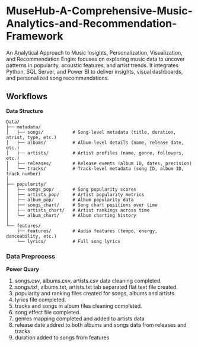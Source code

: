 # MuseHub-A-Comprehensive-Music-Analytics-and-Recommendation-Framework
An Analytical Approach to Music Insights, Personalization, Visualization, and Recommendation Engin: focuses on exploring music data to uncover patterns in popularity, acoustic features, and artist trends. It integrates Python, SQL Server, and Power BI to deliver insights, visual dashboards, and personalized song recommendations.


## Workflows 


**Data Structure**


```
Data/
├── metadata/
│   ├── songs/           # Song-level metadata (title, duration, atrist, type, etc.)
│   ├── albums/          # Album-level details (name, release date, etc.)
│   ├── artists/         # Artist profiles (name, genre, followers, etc.)
│   ├── releases/        # Release events (album ID, dates, precision)
│   └── tracks/          # Track-level metadata (song ID, album ID, track number)
│
├── popularity/
│   ├── songs_pop/       # Song popularity scores
│   ├── artists_pop/     # Artist popularity metrics
│   ├── album_pop/       # Album popularity data
│   ├── songs_chart/     # Song chart positions over time
│   ├── artists_chart/   # Artist rankings across time
│   └── album_chart/     # Album charting history
│
└── features/
    ├── features/        # Audio features (tempo, energy, danceability, etc.)
    └── lyrics/          # Full song lyrics
```

### Data Preprocess
**Power Quary**
1. songs.csv, albums.csv, artists.csv data cleaning completed. 
2. songs.txt, albums.txt, artists.txt tab separated flat text file created.
3. popularity and ranking files created for songs, albums and artists.
4. lyrics file completed.
5. tracks and songs in album files cleaning completed.
6. song effect file completed.
7. genres mapping completed and added to artists data
8. release date addred to both albums and songs data from releases and tracks
9. duration added to songs from features









